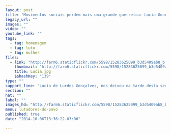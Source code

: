 ```yaml
---
layout: post
title: "Movimentos sociais perdem mais uma grande guerreira: Lucia Gonçalves"
legacy_url: ""
images: ""
video: ""
youtube_link: ""
tags:
  - tag: homenagem
  - tag: luto
  - tag: mulher
files:
  - link: "http://farm6.staticflickr.com/5598/15283625099_b3d5409ab8_b.jpg"
    thumbnail: "http://farm6.staticflickr.com/5598/15283625099_b3d5409ab8_t.jpg"
    title: Lucia.jpg
    $$hashKey: "139"
type: ""
support_line: "Lucia de Lurdes Gonçalves, nos deixou na tarde desta sexta-feira (03/10)."
section: ""
hat: ""
label: ""
images_hd: "http://farm6.staticflickr.com/5598/15283625099_b3d5409ab8_b.jpg"
menu: lutadores-do-povo
published: true
date: "2014-10-06T13:36:22-03:00"

---
```

